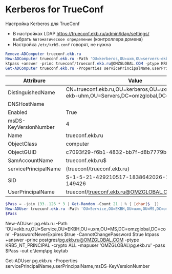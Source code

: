 # Kerberos for TrueConf

Настройка Kerberos для TrueConf

+ В настройках LDAP <https://trueconf.ekb.ru/admin/ldap/settings/>
  выбрать `Автоматическое определение` (контроллера домена)
+ Настройка `/etc/krb5.conf` говорят, не нужна

```powershell
Remove-ADComputer trueconf.ekb.ru
New-ADComputer trueconf.ekb.ru -Path 'OU=kerberos,OU=uxm,OU=servers-ekb-uhm,OU=Servers,DC=omzglobal,DC=com'
ktpass +answer -princ trueconf/trueconf.ekb.ru@OMZGLOBAL.COM -ptype KRB5_NT_SRV_HST -crypto ALL -mapuser 'OMZGLOBAL\trueconf.ekb.ru$' -pass +rndpass -out c:\temp\trueconf.keytab
Get-ADComputer trueconf.ekb.ru -Properties servicePrincipalName,userPrincipalName,msDS-KeyVersionNumber
```
| Attribure              |  Value                                                                                   |
|------------------------|------------------------------------------------------------------------------------------|
| DistinguishedName      |  CN=trueconf.ekb.ru,OU=kerberos,OU=uxm,OU=servers-ekb-uhm,OU=Servers,DC=omzglobal,DC=com |
| DNSHostName            |                                                                                          |
| Enabled                |  True                                                                                    |
| msDS-KeyVersionNumber  |  4                                                                                       |
| Name                   |  trueconf.ekb.ru                                                                         |
| ObjectClass            |  computer                                                                                |
| ObjectGUID             |  c7093f29-f6b1-4832-bb7f-d8b7779b27e6                                                    |
| SamAccountName         |  trueconf.ekb.ru$                                                                        |
| servicePrincipalName   |  {trueconf/trueconf.ekb.ru}                                                              |
| SID                    |  S-1-5-21-429210517-1838642026-1537874043-149426                                         |
| UserPrincipalName      |  trueconf/trueconf.ekb.ru@OMZGLOBAL.COM                                                  |

```powershell
$Pass = -join (33..126 * 3 | Get-Random -Count 21 | % { [char]$_ })
New-ADUser trueconf.ekb.ru -Path 'OU=Service,OU=EKBH,OU=uxm,OU=MS,DC=omzglobal,DC=com' -AccountPassword (ConvertTo-SecureString $Pass -AsPlainText -Force) -Enabled $true -PasswordNeverExpires $true -CannotChangePassword $true
$Pass
```

New-ADUser pg.ekb.ru -Path 'OU=ekb.ru,OU=Service,OU=EKBH,OU=uxm,OU=MS,DC=omzglobal,DC=com' -PasswordNeverExpires $true -CannotChangePassword $true
ktpass +answer -princ postgres/pg.ekb.ru@OMZGLOBAL.COM -ptype KRB5_NT_PRINCIPAL -crypto ALL -mapuser 'OMZGLOBAL\pg.ekb.ru' -pass $Pass -out c:\temp\pg.keytab

Get-ADUser pg.ekb.ru -Properties servicePrincipalName,userPrincipalName,msDS-KeyVersionNumber

